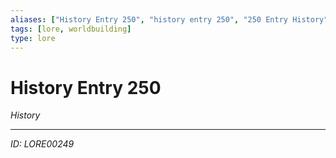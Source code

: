 ```yaml
---
aliases: ["History Entry 250", "history entry 250", "250 Entry History"]
tags: [lore, worldbuilding]
type: lore
---
```


# History Entry 250

*History*

---
*ID: LORE00249*